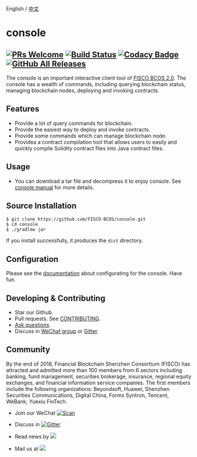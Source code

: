 English / [中文](doc/README_CN.md)

# console
[![PRs Welcome](https://img.shields.io/badge/PRs-welcome-brightgreen.svg?style=flat-square)](http://makeapullrequest.com)
[![Build Status](https://travis-ci.org/FISCO-BCOS/console.svg?branch=master)](https://travis-ci.org/FISCO-BCOS/console)
[![Codacy Badge](https://api.codacy.com/project/badge/Grade/a2a6c2eb499e42739d066ff775d1b288)](https://www.codacy.com/app/fisco/console?utm_source=github.com&amp;utm_medium=referral&amp;utm_content=FISCO-BCOS/console&amp;utm_campaign=Badge_Grade)
[![GitHub All Releases](https://img.shields.io/github/downloads/FISCO-BCOS/console/total.svg)](https://github.com/FISCO-BCOS/console)
---

The console is an important interactive client tool of [FISCO BCOS 2.0](https://fisco-bcos-documentation.readthedocs.io/zh_CN/release-2.0/). The console has a wealth of commands, including querying blockchain status, managing blockchain nodes, deploying and invoking contracts. 

## Features

- Provide a lot of query commands for blockchain.
- Provide the easiest way to deploy and invoke contracts. 
- Provide some commands which can manage blockchain node.
- Providea a contract compilation tool that allows users to easily and quickly compile Solidity contract files into Java contract files.

## Usage

- You can download a tar file and decompress it to enjoy console. See [console manual](https://fisco-bcos-documentation.readthedocs.io/zh_CN/latest/docs/manual/console.html) for more details.

## Source Installation
```
$ git clone https://github.com/FISCO-BCOS/console.git
$ cd console
$ ./gradlew jar
```
If you install successfully, it produces the `dist` directory.

## Configuration
Please see the [documentation](https://fisco-bcos-documentation.readthedocs.io/zh_CN/latest/docs/manual/console.html#id7) about configurating for the console. Have fun.

## Developing & Contributing
- Star our Github.
- Pull requests. See [CONTRIBUTING](CONTRIBUTING.md).
- [Ask questions](https://github.com/FISCO-BCOS/console/issues).
- Discuss in [WeChat group](doc/images/WeChatQR.jpeg)  or [Gitter](https://gitter.im/fisco-bcos/Lobby).

## Community

By the end of 2018, Financial Blockchain Shenzhen Consortium (FISCO) has attracted and admitted more than 100 members from 6 sectors including banking, fund management, securities brokerage, insurance, regional equity exchanges, and financial information service companies. The first members include the following organizations: Beyondsoft, Huawei, Shenzhen Securities Communications, Digital China, Forms Syntron, Tencent, WeBank, Yuexiu FinTech.

- Join our WeChat [![Scan](https://img.shields.io/badge/style-Scan_QR_Code-green.svg?logo=wechat&longCache=false&style=social&label=Group)](doc/images/WeChatQR.jpeg) 

- Discuss in [![Gitter](https://img.shields.io/badge/style-on_gitter-green.svg?logo=gitter&longCache=false&style=social&label=Chat)](https://gitter.im/fisco-bcos/Lobby) 

- Read news by [![](https://img.shields.io/twitter/url/http/shields.io.svg?style=social&label=Follow@FiscoBcos)](https://twitter.com/FiscoBcos)

- Mail us at [![](https://img.shields.io/twitter/url/http/shields.io.svg?logo=Gmail&style=social&label=service@fisco.com.cn)](mailto:service@fisco.com.cn)